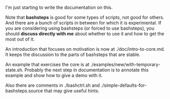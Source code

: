 
I'm just starting to write the documentation on this.

Note that **bashsteps**
is good for some types of scripts, not good for others.  And there are
a bunch of scripts in between for which it is experimental.  If you
are considering using bashsteps (or forced to use bashsteps), you
should **discuss directly with me** about whether to use it and how to get
the most out of it.

An introduction that focuses on motivation is now at
./doc/intro-to-core.md.  It keeps the discussion to the parts of
bashsteps that are stable.

An example that exercises the core is at
./examples/new/with-temporary-state.sh.  Probably the next step in
documentation is to annotate this example and show how to give a demo
with it.

Also there are comments in ./bashctrl.sh and
./simple-defaults-for-bashsteps.source that may give useful hints.
